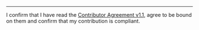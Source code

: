 

______________________________________
I confirm that I have read the [Contributor Agreement v1.1](https://github.com/tegonal-bot-org/tegonal-bot/blob/main/.github/Contributor%20Agreement.txt), agree to be bound on them and confirm that my contribution is compliant.
